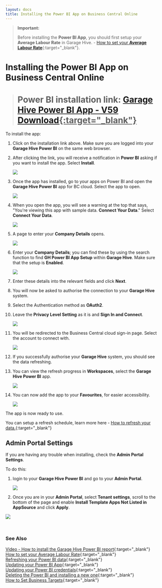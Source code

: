 ```yaml
---
layout: docs
title: Installing the Power BI App on Business Central Online
---
```


> **Important:**
> 
> Before installing the **Power BI App**, you should first setup your **Average Labour Rate** in Garage Hive. - [How to set your **Average Labour Rate**](https://docs.garagehive.co.uk/docs/garagehive-labour-rate.html "Set Average Labour Rate"){:target="_blank"}.

# Installing the Power BI App on Business Central Online

> # Power BI installation link: <ins>[Garage Hive Power BI App - V59 Download](https://app.powerbi.com/Redirect?action=InstallApp&appId=739eb02b-643e-4bc3-a9ae-61191a89452d&packageKey=73750ca0-52fb-4db8-8fa7-ef5f61e392fdL0ZFggHiQecl0eblitlIqTDEo2P7-Ie6bb7CWfsuW8A&ownerId=1bde89ad-b4ce-45df-a919-e1e08e47294d&buildVersion=59 "Power BI V59 Download"){:target="_blank"}</ins>

To install the app:
1. Click on the installation link above. Make sure you are logged into your **Garage Hive Power BI** on the same web browser. 
2. After clicking the link, you will receive a notification in **Power BI** asking if you want to install the app. Select **Install**. 

   ![](media/garagehive-installing-powerbi-app-cloud1.png)

3. Once the app  has installed, go to your apps on Power BI and open the **Garage Hive Power BI** app for BC cloud. Select the app to open.

   ![](media/garagehive-installing-powerbi-app-cloud2.png)

4. When you open the app, you will see a warning at the top that says, "You're viewing this app with sample data. **Connect Your Data**." Select **Connect Your Data**. 

   ![](media/garagehive-installing-powerbi-app-cloud3.png)

5. A page to enter your **Company Details** opens.

   ![](media/garagehive-installing-powerbi-app-cloud4.png)

6. Enter your **Company Details**; you can find these by using the search function to find **GH Power BI App Setup** within **Garage Hive**. Make sure that the setup is **Enabled**.

   ![](media/garagehive-installing-powerbi-app-cloud5.png)

7. Enter these details into the relevant fields and click **Next**.
8. You will now be asked to authorise the connection to your **Garage Hive** system. 
9. Select the Authentication method as **OAuth2**.   
10.  Leave the **Privacy Level Setting** as it is and **Sign In and Connect**. 

     ![](media/garagehive-installing-powerbi-app-cloud6.png)

11. You will be redirected to the Business Central cloud sign-in page. Select the account to connect with.

     ![](media/garagehive-installing-powerbi-app-cloud7.png)

12. If you successfully authorise your **Garage Hive** system, you should see the data refreshing.
13. You can view the refresh progress in **Workspaces**, select the **Garage Hive Power BI** app.

     ![](media/garagehive-installing-powerbi-app-cloud8.png)

14. You can now add the app to your **Favourites**, for easier accessibility.

     ![](media/garagehive-installing-powerbi-app-cloud9.png)

The app is now ready to use.

You can setup a refresh schedule, learn more here - [How to refresh your data.](https://docs.garagehive.co.uk/docs/powerbi-refresh-data.html "How to refresh your data"){:target="_blank"}

## Admin Portal Settings
If you are having any trouble when installing, check the **Admin Portal Settings**.

To do this:
1. login to your **Garage Hive Power BI** and go to your **Admin Portal**. 

   ![](media/powerbi-admin-cloud.png)

2. Once you are in your **Admin Portal**, select **Tenant settings**, scroll to the bottom of the page and enable **Install Template Apps Not Listed in AppSource** and click **Apply**. 

![](media/powerbi-admin-install-template-apps-cloud.png)


<br>

### **See Also**
[Video - How to install the Garage Hive Power BI report](https://youtu.be/iO17qPjBAc0){:target="_blank"} \
[How to set your Average Labour Rate](garagehive-labour-rate.html){:target="_blank"} \
[Refreshing your Power BI data](powerbi-refresh-data.html){:target="_blank"} \
[Updating your Power BI App](powerbi-updating-app.html){:target="_blank"} \
[Updating your Power BI credentials](powerbi-updating-app.html){:target="_blank"} \
[Deleting the Power BI and installing a new one](garagehive-delete-old-powerbi-app-and-install-new-one.html){:target="_blank"} \
[How to Set Business Targets](garagehive-how-to-set-business-targets.html){:target="_blank"}


